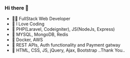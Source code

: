 ### Hi there 👋







- 🧑‍💻 FullStack Web Developer
- 📝 I Love Coding
- 💬 PHP(Laravel, Codeigniter), JS(NodeJs, Express)
- 💬 MYSQL, MongoDB, Redis
- 💬 Docker, AWS
- 💬 REST APIs, Auth functionality and Payment gatway
- 💬 HTML, CSS, JS, jQuery, Ajax, Bootstrap
    ..Thank You..

